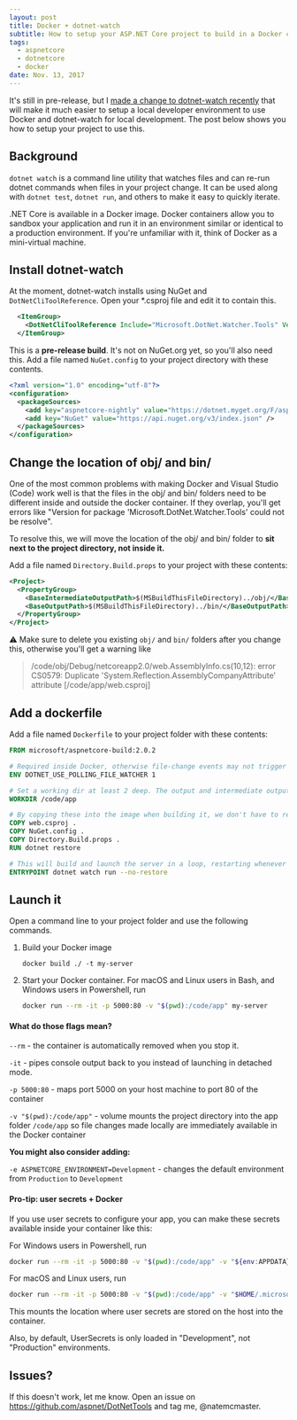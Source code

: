 ```yaml
---
layout: post
title: Docker + dotnet-watch
subtitle: How to setup your ASP.NET Core project to build in a Docker container using dotnet-watch to auto-restart the server
tags:
  - aspnetcore
  - dotnetcore
  - docker
date: Nov. 13, 2017
---
```


It's still in pre-release, but I [made a change to dotnet-watch recently](https://github.com/aspnet/DotNetTools/pull/347) that will make it much easier to setup
a local developer environment to use Docker and dotnet-watch for local development. The post below shows you
how to setup your project to use this.

## Background

`dotnet watch` is a command line utility that watches files and can re-run dotnet commands when files in your
project change. It can be used along with `dotnet test`, `dotnet run`, and others to make it easy to quickly
iterate.

.NET Core is available in a Docker image. Docker containers allow you to sandbox your application and run it
in an environment similar or identical to a production environment. If you're unfamiliar with it, think of Docker
as a mini-virtual machine.

## Install dotnet-watch

At the moment, dotnet-watch installs using NuGet and `DotNetCliToolReference`. Open your \*.csproj file and edit
it to contain this.

```xml
  <ItemGroup>
    <DotNetCliToolReference Include="Microsoft.DotNet.Watcher.Tools" Version="2.1.0-preview1-27567" />
  </ItemGroup>
```

This is a **pre-release build**. It's not on NuGet.org yet, so you'll also need this. Add a file named `NuGet.config`
to your project directory with these contents.

```xml
<?xml version="1.0" encoding="utf-8"?>
<configuration>
  <packageSources>
    <add key="aspnetcore-nightly" value="https://dotnet.myget.org/F/aspnetcore-dev/api/v3/index.json" />
    <add key="NuGet" value="https://api.nuget.org/v3/index.json" />
  </packageSources>
</configuration>
```

## Change the location of obj/ and bin/

One of the most common problems with making Docker and Visual Studio (Code) work well is that the files in the
obj/ and bin/ folders need to be different inside and outside the docker container. If they overlap, you'll
get errors like "Version for package 'Microsoft.DotNet.Watcher.Tools' could not be resolve".

To resolve this, we will move the location of the obj/ and bin/ folder to **sit next to the project directory,
not inside it.**

Add a file named `Directory.Build.props` to your project with these contents:

```xml
<Project>
  <PropertyGroup>
    <BaseIntermediateOutputPath>$(MSBuildThisFileDirectory)../obj/</BaseIntermediateOutputPath>
    <BaseOutputPath>$(MSBuildThisFileDirectory)../bin/</BaseOutputPath>
  </PropertyGroup>
</Project>
```

:warning: Make sure to delete you existing `obj/` and `bin/` folders after you change this, otherwise you'll get a warning like

> /code/obj/Debug/netcoreapp2.0/web.AssemblyInfo.cs(10,12): error CS0579: Duplicate 'System.Reflection.AssemblyCompanyAttribute' attribute [/code/app/web.csproj]

## Add a dockerfile

Add a file named `Dockerfile` to your project folder with these contents:

```Dockerfile
FROM microsoft/aspnetcore-build:2.0.2

# Required inside Docker, otherwise file-change events may not trigger
ENV DOTNET_USE_POLLING_FILE_WATCHER 1

# Set a working dir at least 2 deep. The output and intermediate output folders will be /code/obj and /code/bin
WORKDIR /code/app

# By copying these into the image when building it, we don't have to re-run restore everytime we launch a new container
COPY web.csproj .
COPY NuGet.config .
COPY Directory.Build.props .
RUN dotnet restore

# This will build and launch the server in a loop, restarting whenever a *.cs file changes
ENTRYPOINT dotnet watch run --no-restore
```

## Launch it

Open a command line to your project folder and use the following commands.

1. Build your Docker image
    ```
    docker build ./ -t my-server
    ```
2. Start your Docker container.
    For macOS and Linux users in Bash, and Windows users in Powershell, run
    ```sh
    docker run --rm -it -p 5000:80 -v "$(pwd):/code/app" my-server
    ```

#### What do those flags mean?

`--rm` - the container is automatically removed when you stop it.

`-it` - pipes console output back to you instead of launching in detached mode.

`-p 5000:80` - maps port 5000 on your host machine to port 80 of the container

`-v "$(pwd):/code/app"` - volume mounts the project directory into the app folder `/code/app` so file changes made locally are immediately available in the Docker container

**You might also consider adding:**

`-e ASPNETCORE_ENVIRONMENT=Development` - changes the default environment from  `Production` to `Development`

#### Pro-tip: user secrets + Docker

If you use user secrets to configure your app, you can make these secrets available inside your container like this:

For Windows users in Powershell, run
```sh
docker run --rm -it -p 5000:80 -v "$(pwd):/code/app" -v "${env:APPDATA}/Microsoft/UserSecrets:/root/.microsoft/usersecrets/" -e ASPNETCORE_ENVIRONMENT=Development my-server
```

For macOS and Linux users, run
```sh
docker run --rm -it -p 5000:80 -v "$(pwd):/code/app" -v "$HOME/.microsoft/usersecrets:/root/.microsoft/usersecrets/" -e ASPNETCORE_ENVIRONMENT=Development my-server
```

This mounts the location where user secrets are stored on the host into the container.

Also, by default, UserSecrets is only loaded in "Development", not "Production" environments.

## Issues?

If this doesn't work, let me know. Open an issue on <https://github.com/aspnet/DotNetTools> and tag me, @natemcmaster.
